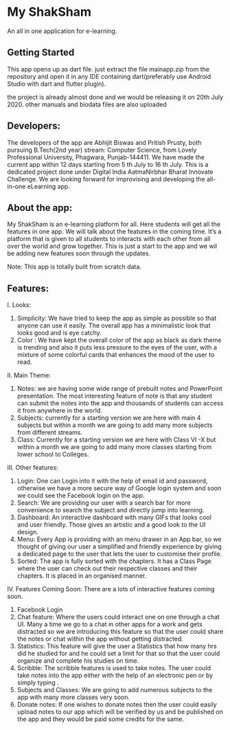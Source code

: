 # My ShakSham

An all in one application for e-learning.

## Getting Started

This app opens up as dart file.
just extract the file mainapp.zip from the repository and open it in any IDE containing dart(preferably use Android Studio with dart and flutter plugin).

the project is already almost done and we would be releasing it on 20th July 2020.
other manuals and biodata files are also uploaded

## Developers:

The developers of the app are Abhijit Biswas and Pritish Prusty, both pursuing B.Tech(2nd year)
stream: Computer Science, from Lovely Professional University, Phagwara, Punjab-144411. We have
made the current app within 12 days starting from 5
th July to 16
th July. This is a dedicated project
done under Digital India AatmaNirbhar Bharat Innovate Challenge. We are looking forward for
improvising and developing the all-in-one eLearning app.


## About the app:

My ShakSham is an e-learning platform for all. Here students will get all the features in one app. We
will talk about the features in the coming time. It’s a platform that is given to all students to interacts
with each other from all over the world and grow together. This is just a start to the app and we wil
be adding new features soon through the updates.

Note: This app is totally built from scratch data.

## Features:

I. Looks:
1. Simplicity: We have tried to keep the app as simple as possible so that anyone can
use it easily. The overall app has a minimalistic look that looks good and is eye catchy.
2. Color : We have kept the overall color of the app as black as dark theme is trending
and also it puts less pressure to the eyes of the user, with a mixture of some colorful
cards that enhances the mood of the user to read.

II. Main Theme:

1. Notes: we are having some wide range of prebuilt notes and PowerPoint
presentation. The most interesting feature of note is that any student can submit
the notes into the app and thousands of students can access it from anywhere in the
world.
2. Subjects: currently for a starting version we are here with main 4 subjects but within
a month we are going to add many more subjects from different streams.
3. Class: Currently for a starting version we are here with Class VI -X but within a
month we are going to add many more classes starting from lower school to
Colleges.

III. Other features:

1. Login: One can Login into it with the help of email id and password, otherwise we
have a more secure way of Google login system and soon we could see the Facebook
login on the app.
2. Search: We are providing our user with a search bar for more convenience to search
the subject and directly jump into learning.
3. Dashboard: An interactive dashboard with many GIFs that looks cool and user
friendly. Those gives an artistic and a good look to the UI design.
4. Menu: Every App is providing with an menu drawer in an App bar, so we thought of
giving our user a simplified and friendly experience by giving a dedicated page to the
user that lets the user to customise their profile.
5. Sorted: The app is fully sorted with the chapters. It has a Class Page where the user
can check out their respective classes and their chapters. It is placed in an organised
manner.

IV. Features Coming Soon: There are a lots of interactive features coming soon.

1. Facebook Login
2. Chat feature: Where the users could interact one on one through a chat UI. Many
a time we go to a chat in other apps for a work and gets distracted so we are
introducing this feature so that the user could share the notes or chat within the
app without getting distracted.
3. Statistics: This feature will give the user a Statistics that how many hrs did he
studied for and he could set a limit for that so that the user could organize and
complete his studies on time.
4. Scribble: The scribble features is used to take notes. The user could take notes into
the app either with the help of an electronic pen or by simply typing .
5. Subjects and Classes: We are going to add numerous subjects to the app with
many more classes very soon.
6. Donate notes: If one wishes to donate notes then the user could easily upload
notes to our app which will be verified by us and be published on the app and they
would be paid some credits for the same.
